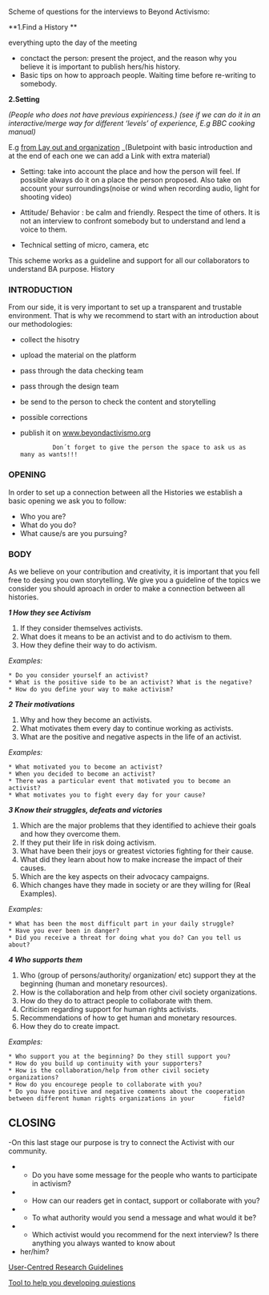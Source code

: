 
Scheme of questions for the interviews to Beyond Activismo:

**1.Find a History **

   everything upto the day of the meeting 
  
  - conctact the person: present the project, and the reason why you believe it is important to publish hers/his history.
  - Basic tips on how to approach people. Waiting time before re-writing to somebody.
  
   
**2.Setting**

_(People who does not have previous expiriencess.)_
_(see if we can do it in an interactive/merge way for different ‘levels’ of experience, E.g BBC cooking manual)_

E.g [from Lay out and organization](https://www.circulardesignguide.com/post/embed-feedback)
_(Buletpoint with basic introduction and at the end of each one we can add a Link with extra material) 


* Setting: take into account the place and how the person will feel. If possible always do it on a place the person proposed. Also take on account your surroundings(noise or wind when recording audio, light for shooting video)

* Attitude/ Behavior : be calm and friendly. Respect the time of others. It is not an interview to confront somebody but to understand and lend a voice to them.

* Technical setting of micro, camera, etc

This scheme works as a guideline and support for all our collaborators to understand BA purpose.
History 

### INTRODUCTION

   From our side, it is very important to set up a transparent and trustable environment.
   That is why we recommend to start with an introduction about our methodologies:

   * collect the hisotry 
   * upload the material on the platform
   * pass through the data checking team
   * pass through the design team
   * be send to the person  to check the content and storytelling
   * possible corrections
   * publish it on www.beyondactivismo.org

                  
                  Don´t forget to give the person the space to ask us as many as wants!!!


### OPENING

  In order to set up a connection between all the Histories we establish a basic opening we ask you to follow:

   * Who you are?
   * What do you do?
   * What cause/s are you pursuing?  


### BODY

  As we believe on your contribution and creativity, it is important that you fell free to desing you own storytelling. 
  We give you a guideline of the topics we consider you should aproach in order to make a connection between all histories. 
  
  
  
 _**1 How they see Activism**_

   1. If they consider themselves activists.
   2. What does it means to be an activist and to do activism to them.
   3. How they define their way to do activism.

_Examples:_

    * Do you consider yourself an activist?
    * What is the positive side to be an activist? What is the negative?
    * How do you define your way to make activism?

_**2 Their motivations**_

   1. Why and how they become an activists.
   2. What motivates them every day to continue working as activists.
   3. What are the positive and negative aspects in the life of an activist.

_Examples:_

    * What motivated you to become an activist?
    * When you decided to become an activist?
    * There was a particular event that motivated you to become an activist?
    * What motivates you to fight every day for your cause?
   

_**3 Know their struggles, defeats and victories**_

   1. Which are the major problems that they identified to achieve their goals and how they overcome them.
   2. If they put their life in risk doing activism.
   3. What have been their joys or greatest victories fighting for their cause.
   4. What did they learn about how to make increase the impact of their causes.
   5. Which are the key aspects on their advocacy campaigns.
   6. Which changes have they made in society or are they willing for (Real Examples).

_Examples:_

    * What has been the most difficult part in your daily struggle?
    * Have you ever been in danger?
    * Did you receive a threat for doing what you do? Can you tell us about?


_**4 Who supports them**_

   1. Who (group of persons/authority/ organization/ etc) support they at the beginning (human and monetary resources).
   2. How is the collaboration and help from other civil society organizations.
   3. How do they do to attract people to collaborate with them.
   4. Criticism regarding support for human rights activists.
   5. Recommendations of how to get human and monetary resources.
   6. How they do to create impact.

_Examples:_

    * Who support you at the beginning? Do they still support you?
    * How do you build up continuity with your supporters?
    * How is the collaboration/help from other civil society organizations?
    * How do you encourege people to collaborate with you?
    * Do you have positive and negative comments about the cooperation between different human rights organizations in your        field?


## CLOSING

-On this last stage our purpose is try to connect the Activist with our community.

 
-    * Do you have some message for the people who wants to participate in activism?
-    * How can our readers get in contact, support or collaborate with you?
-    * To what authority would you send a message and what would it be?
-    * Which activist would you recommend for the next interview? Is there anything you always wanted to know about
-    her/him?

[User-Centred Research Guidelines ](https://www.circulardesignguide.com/post/lead-with-user-centred-research)

[Tool to help you developing quiestions](http://diytoolkit.org/tools/question-ladder/)
